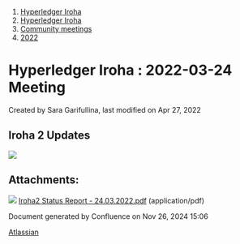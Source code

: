 1. [Hyperledger Iroha](index.html)
2. [Hyperledger Iroha](Hyperledger-Iroha_20873224.html)
3. [Community meetings](Community-meetings_21012606.html)
4. [2022](2022_21017975.html)

# Hyperledger Iroha : 2022-03-24 Meeting

Created by Sara Garifullina, last modified on Apr 27, 2022

## Iroha 2 Updates

[![](attachments/thumbnails/21013268/21018034)](attachments/21013268/21018034.pdf)

## Attachments:

![](images/icons/bullet_blue.gif) [Iroha2 Status Report - 24.03.2022.pdf](attachments/21013268/21018034.pdf) (application/pdf)

Document generated by Confluence on Nov 26, 2024 15:06

[Atlassian](http://www.atlassian.com/)
